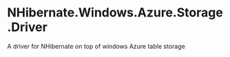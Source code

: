 NHibernate.Windows.Azure.Storage.Driver
=======================================

A driver for NHibernate on top of windows Azure table storage